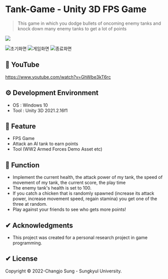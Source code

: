 # Tank-Game - Unity 3D FPS Game 

>This game in which you dodge bullets of oncoming enemy tanks and knock down many enemy tanks to get a lot of points
<p>
  <a><img src="https://img.shields.io/badge/unity3d-2021.2.16f1-blue?style=flat-square&logo=unity"></a>
</p>

![초기화면](https://user-images.githubusercontent.com/92200057/169801817-3f381897-3add-4d1b-ac19-f8ae7debdd2e.JPG)
![게임화면](https://user-images.githubusercontent.com/92200057/169802306-c48b3d2e-1a64-4687-a839-e54d6bce612f.JPG)
![종료화면](https://user-images.githubusercontent.com/92200057/169802390-e84bbcaa-ee58-416d-8dd1-f30aaf5fd5e1.JPG)

## 📢 YouTube
https://www.youtube.com/watch?v=GhWbe3kT6rc

## ⚙ Development Environment
 * OS : Windows 10
 * Tool : Unity 3D 2021.2.16f1
 

## 🚀 Feature
 * FPS Game 
 * Attack an AI tank to earn points 
 * Tool (WW2 Armed Forces Demo Asset etc)

## 🚀 Function
 * Implement the current health, the attack power of my tank, the speed of movement of my tank, the current score, the play time 
 * The enemy tank's health is set to 100.
 * If you catch a chicken that is randomly spawned (increase its attack power, increase movement speed, regain stamina) you get one of the three at random.
 * Play against your friends to see who gets more points!

## ✔ Acknowledgments
 * This project was created for a personal research project in game programming.

## ✔ License
Copyright © 2022-Changjo Sung - Sungkyul University.
